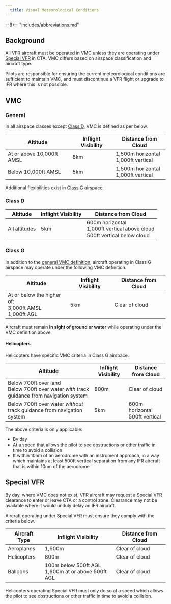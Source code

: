 ```yaml
---
  title: Visual Meteorological Conditions
---
```


--8<-- "includes/abbreviations.md"

## Background
All VFR aircraft must be operated in VMC unless they are operating under [Special VFR](#special-vfr) in CTA. VMC differs based on airspace classification and aircraft type.

Pilots are responsible for ensuring the current meteorological conditions are sufficient to maintain VMC, and must discontinue a VFR flight or upgrade to IFR where this is not possible.

## VMC
### General
In all airspace classes except [Class D](#class-d), VMC is defined as per below.

| Altitude | Inflight Visibility | Distance from Cloud |
| --- | --- | --- |
| At or above 10,000ft AMSL | 8km | 1,500m horizontal<br>1,000ft vertical |
| Below 10,000ft AMSL | 5km | 1,500m horizontal<br>1,000ft vertical |

Additional flexibilities exist in [Class G](#class-g) airspace.

### Class D
| Altitude | Inflight Visibility | Distance from Cloud |
| --- | --- | --- |
| All altitudes | 5km | 600m horizontal<br>1,000ft vertical above cloud<br>500ft vertical below cloud |

### Class G
In addition to the [general VMC definition](#general), aircraft operating in Class G airspace may operate under the following VMC definition.

| Altitude | Inflight Visibility | Distance from Cloud |
| --- | --- | --- |
| At or below the higher of:<br>3,000ft AMSL<br>1,000ft AGL | 5km | Clear of cloud |

Aircraft must remain **in sight of ground or water** while operating under the VMC definition above.

#### Helicopters
Helicopters have specific VMC criteria in Class G airspace.

| Altitude | Inflight Visibility | Distance from Cloud |
| --- | --- | --- |
| Below 700ft over land<br>Below 700ft over water *with* track guidance from navigation system | 800m | Clear of cloud |
| Below 700ft over water *without* track guidance from navigation system | 5km | 600m horizontal<br>500ft vertical |

The above criteria is only applicable:

- By day
- At a speed that allows the pilot to see obstructions or other traffic in time to avoid a collision
- If within 10nm of an aerodrome with an instrument approach, in a way which maintains at least 500ft vertical separation from any IFR aircraft that is within 10nm of the aerodrome

## Special VFR
By day, where VMC does not exist, VFR aircraft may request a Special VFR clearance to enter or leave CTA or a control zone. Clearance may not be available where it would unduly delay an IFR aircraft.

Aircraft operating under Special VFR must ensure they comply with the criteria below.

| Aircraft Type | Inflight Visibility | Distance from Cloud |
| --- | --- | --- |
| Aeroplanes | 1,600m | Clear of cloud |
| Helicopters | 800m | Clear of cloud |
| Balloons | 100m below 500ft AGL<br>1,600m at or above 500ft AGL | Clear of cloud |

Helicopters operating Special VFR must only do so at a speed which allows the pilot to see obstructions or other traffic in time to avoid a collision.